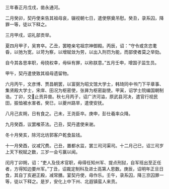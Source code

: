 三年春正月戊戌，凿永通河。

二月癸卯，契丹使来告其祖母哀，辍视朝七日，遣使祭奠吊慰。癸丑，录系囚，降罪一等，徒以下释之。

三月甲戌，诏礼部贡举。

夏四月甲子，吴育卒。乙丑，罢睦亲宅祖宗神御殿。丙辰，诏：“守令或贪恣耄昏，以弛为宽，以苛为察，以增赋敛为劳，以出入刑罚为能，而部使者莫之举劾。

自今其各思率职，毋挠权幸，毋纵有罪，以称朕意。”五月壬申，增国子监生员。

甲午，契丹遣使致其祖母遗留物。

六月丙午，文彦博、贾昌朝罢，以富弼为昭文馆大学士，韩琦同中书门下平章事、集贤殿大学士，宋庠、田况为枢密使，张昪为枢密副使。甲寅，诏学士院编国朝制诰。丁卯，交止贡异兽。秋七月丙子，诏广济河溢，原武县河决，遣官行视民田，振恤被水害者。癸巳，以夔州路旱，遣使安抚。

八月己亥朔，日有食之。己未，王尧臣卒。庚申，彭仕羲率众降。

九月癸酉，议罢榷茶法。己丑，契丹遣使来谢。

冬十月癸亥，除河北坊郭客户乾食盐钱。

十一月癸酉，议减冗费。己丑，置都水监，罢三司河渠司。十二月己巳，诏三司岁上天下税赋之数，三岁一会亏赢以闻。

闰月丁卯朔，诏：“吏人及伎术官职，毋得任知州军、提点刑狱，自军班出至正任者，方得知边要州军。”丁丑，诏裁定制科及进士高第人恩数。庚辰，诏明年正旦日食，其自丁亥避正殿，减常膳。宴契丹使，毋作乐。壬午，录系囚，降三京囚罪一等，徒以下释之。是岁，安化上中下州、北遐镇蛮人来贡。